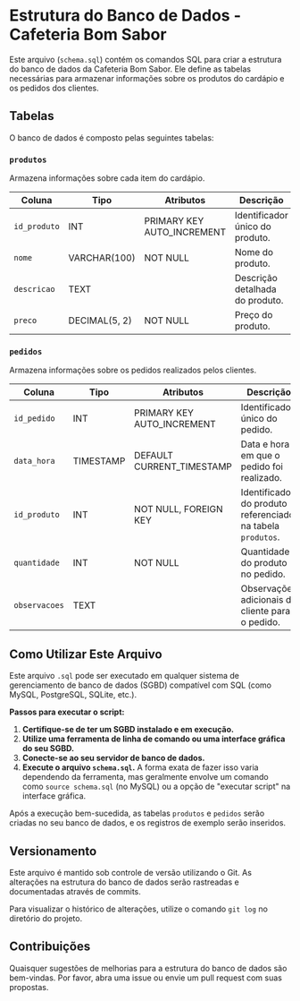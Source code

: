# Estrutura do Banco de Dados - Cafeteria Bom Sabor

Este arquivo (`schema.sql`) contém os comandos SQL para criar a estrutura do banco de dados da Cafeteria Bom Sabor. Ele define as tabelas necessárias para armazenar informações sobre os produtos do cardápio e os pedidos dos clientes.

## Tabelas

O banco de dados é composto pelas seguintes tabelas:

### `produtos`

Armazena informações sobre cada item do cardápio.

| Coluna       | Tipo         | Atributos                      | Descrição                                 |
|--------------|--------------|---------------------------------|---------------------------------------------|
| `id_produto` | INT          | PRIMARY KEY AUTO_INCREMENT     | Identificador único do produto.           |
| `nome`       | VARCHAR(100) | NOT NULL                        | Nome do produto.                            |
| `descricao`  | TEXT         |                                 | Descrição detalhada do produto.           |
| `preco`      | DECIMAL(5, 2) | NOT NULL                        | Preço do produto.                           |

### `pedidos`

Armazena informações sobre os pedidos realizados pelos clientes.

| Coluna      | Tipo      | Atributos                   | Descrição                                      |
|-------------|-----------|-----------------------------|--------------------------------------------------|
| `id_pedido` | INT       | PRIMARY KEY AUTO_INCREMENT  | Identificador único do pedido.                 |
| `data_hora` | TIMESTAMP | DEFAULT CURRENT_TIMESTAMP | Data e hora em que o pedido foi realizado.     |
| `id_produto`| INT       | NOT NULL, FOREIGN KEY     | Identificador do produto referenciado na tabela `produtos`. |
| `quantidade`| INT       | NOT NULL                    | Quantidade do produto no pedido.               |
| `observacoes`| TEXT      |                             | Observações adicionais do cliente para o pedido. |

## Como Utilizar Este Arquivo

Este arquivo `.sql` pode ser executado em qualquer sistema de gerenciamento de banco de dados (SGBD) compatível com SQL (como MySQL, PostgreSQL, SQLite, etc.).

**Passos para executar o script:**

1.  **Certifique-se de ter um SGBD instalado e em execução.**
2.  **Utilize uma ferramenta de linha de comando ou uma interface gráfica do seu SGBD.**
3.  **Conecte-se ao seu servidor de banco de dados.**
4.  **Execute o arquivo `schema.sql`.** A forma exata de fazer isso varia dependendo da ferramenta, mas geralmente envolve um comando como `source schema.sql` (no MySQL) ou a opção de "executar script" na interface gráfica.

Após a execução bem-sucedida, as tabelas `produtos` e `pedidos` serão criadas no seu banco de dados, e os registros de exemplo serão inseridos.

## Versionamento

Este arquivo é mantido sob controle de versão utilizando o Git. As alterações na estrutura do banco de dados serão rastreadas e documentadas através de commits.

Para visualizar o histórico de alterações, utilize o comando `git log` no diretório do projeto.

## Contribuições

Quaisquer sugestões de melhorias para a estrutura do banco de dados são bem-vindas. Por favor, abra uma issue ou envie um pull request com suas propostas.
